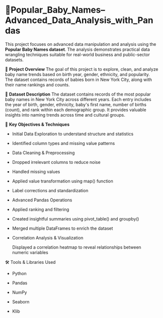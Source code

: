  # 👶Popular_Baby_Names–Advanced_Data_Analysis_with_Pandas

This project focuses on advanced data manipulation and analysis using the **Popular Baby Names dataset**. The analysis demonstrates practical data wrangling techniques suitable for real-world business and public-sector datasets.

📌 **Project Overview**
The goal of this project is to explore, clean, and analyze baby name trends based on birth year, gender, ethnicity, and popularity. The dataset contains records of babies born in New York City, along with their name rankings and counts.

📁 **Dataset Description**
The dataset contains records of the most popular baby names in New York City across different years. Each entry includes the year of birth, gender, ethnicity, baby's first name, number of births (count), and rank within each demographic group. It provides valuable insights into naming trends across time and cultural groups.

🧠 **Key Objectives & Techniques**

- Initial Data Exploration to understand structure and statistics

- Identified column types and missing value patterns

- Data Cleaning & Preprocessing

- Dropped irrelevant columns to reduce noise

- Handled missing values

- Applied value transformation using map() function

- Label corrections and standardization

- Advanced Pandas Operations

- Applied ranking and filtering

- Created insightful summaries using pivot_table() and groupby()

- Merged multiple DataFrames to enrich the dataset

- Correlation Analysis & Visualization

  Displayed a correlation heatmap to reveal relationships between numeric variables

🛠 Tools & Libraries Used

- Python

- Pandas

- NumPy

- Seaborn

- Klib
